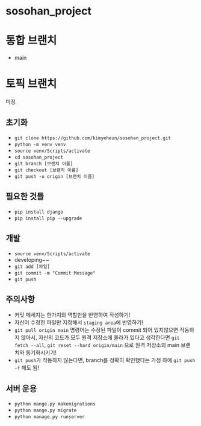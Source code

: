 # sosohan_project

# 통합 브랜치 
* main

# 토픽 브랜치
미정


## 초기화
* `git clone https://github.com/kimyeheun/sosohan_project.git`
* `python -m venv venv`
* `source venv/Scripts/activate`
* `cd sosohan_project`  
* `git branch [브랜치 이름]`
* `git checkout [브랜치 이름]`
* `git push -u origin [브랜치 이름]`

## 필요한 것들
* `pip install django`
* `pip install pip --upgrade`
  
## 개발
* `source venv/Scripts/activate`
* developing~~
* `git add [파일]`
* `git commit -m "Commit Message"`
* `git push`

## 주의사항
* 커밋 메세지는 한가지의 역할만을 반영하여 작성하기!
* 자신이 수정한 파일만 지정해서 `staging area`에 반영하기!  
* `git pull origin main` 명령어는  수정된 파일이 commit 되어 있지않으면 작동하지
    않아서, 자신의 코드가 모두 원격 저장소에 올라가 있다고 생각한다면 `git fetch --all`, `git reset --hard origin/main`
    으로 원격 저장소의 main 브랜치와 동기화시키기!
* `git push`가 작동하지 않는다면, branch를 정확히 확인했다는 가정 하에 `git push -f` 해도 됨!   

## 서버 운용
* `python mange.py makemigrations`
* `python mange.py migrate`
* `python manage.py runserver`
